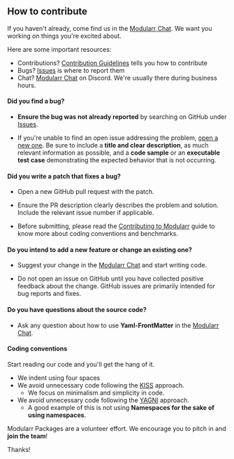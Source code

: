 ## How to contribute

If you haven't already, come find us in the [Modularr Chat]. We want you working on things you're excited about.

Here are some important resources:

  * Contributions? [Contribution Guidelines](https://github.com/Modularr/Contributions) tells you how to contribute
  * Bugs? [Issues](https://github.com/Modularr/YAML-FrontMatter/issues) is where to report them
  * Chat? [Modularr Chat] on Discord. We're usually there during business hours.

#### **Did you find a bug?**

* **Ensure the bug was not already reported** by searching on GitHub under [Issues](https://github.com/Modularr/YAML-FrontMatter/issues).

* If you're unable to find an open issue addressing the problem, [open a new one]. Be sure to include a **title and clear description**, as much relevant information as possible, and a **code sample** or an **executable test case** demonstrating the expected behavior that is not occurring.

#### **Did you write a patch that fixes a bug?**

* Open a new GitHub pull request with the patch.

* Ensure the PR description clearly describes the problem and solution. Include the relevant issue number if applicable.

* Before submitting, please read the [Contributing to Modularr] guide to know more about coding conventions and benchmarks.

#### **Do you intend to add a new feature or change an existing one?**

* Suggest your change in the [Modularr Chat] and start writing code.

* Do not open an issue on GitHub until you have collected positive feedback about the change. GitHub issues are primarily intended for bug reports and fixes.

#### **Do you have questions about the source code?**

* Ask any question about how to use **Yaml-FrontMatter** in the [Modularr Chat].

#### Coding conventions

Start reading our code and you'll get the hang of it.
- We indent using four spaces
- We avoid unnecessary code following the [KISS](https://en.wikipedia.org/wiki/KISS_principle) approach.
  - We focus on minimalism and simplicity in code.
- We avoid unnecessary code following the [YAGNI](https://en.wikipedia.org/wiki/You_aren%27t_gonna_need_it) approach.
  - A good example of this is not using **Namespaces for the sake of using namespaces**.

Modularr Packages are a volunteer effort. We encourage you to pitch in and **join the team**!

Thanks!

[Issues]: https://github.com/Modularr/YAML-FrontMatter/issues
[open a new one]: https://github.com/Modularr/YAML-FrontMatter/issues/new
[Contributing to Modularr]: https://github.com/Modularr/Contributions
[Modularr Chat]: https://discord.gg/0mZEc19Urxl4c1H2
